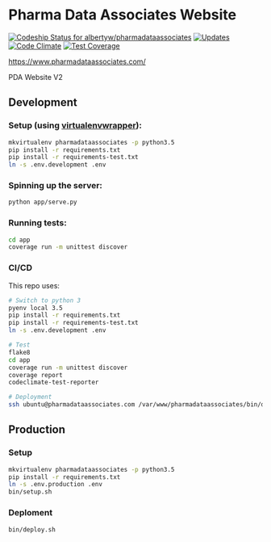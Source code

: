 # Pharma Data Associates Website

[ ![Codeship Status for albertyw/pharmadataassociates](https://codeship.com/projects/7e5b4e40-3428-0134-823e-26e7891ba113/status?branch=master)](https://codeship.com/projects/164911)
[![Updates](https://pyup.io/repos/github/albertyw/pharmadataassociates.com/shield.svg)](https://pyup.io/repos/github/albertyw/pharmadataassociates.com/)
[![Code Climate](https://codeclimate.com/github/albertyw/pharmadataassociates/badges/gpa.svg)](https://codeclimate.com/github/albertyw/pharmadataassociates)
[![Test Coverage](https://codeclimate.com/github/albertyw/pharmadataassociates/badges/coverage.svg)](https://codeclimate.com/github/albertyw/pharmadataassociates/coverage)

https://www.pharmadataassociates.com/

PDA Website V2

Development
-----------

### Setup (using [virtualenvwrapper](https://virtualenvwrapper.readthedocs.io/en/latest/)):

```bash
mkvirtualenv pharmadataassociates -p python3.5
pip install -r requirements.txt
pip install -r requirements-test.txt
ln -s .env.development .env
```

### Spinning up the server:

```bash
python app/serve.py
```

### Running tests:

```bash
cd app
coverage run -m unittest discover
```

### CI/CD

This repo uses:

```bash
# Switch to python 3
pyenv local 3.5
pip install -r requirements.txt
pip install -r requirements-test.txt
ln -s .env.development .env

# Test
flake8
cd app
coverage run -m unittest discover
coverage report
codeclimate-test-reporter

# Deployment
ssh ubuntu@pharmadataassociates.com /var/www/pharmadataassociates/bin/deploy.sh
```

Production
----------

### Setup

```bash
mkvirtualenv pharmadataassociates -p python3.5
pip install -r requirements.txt
ln -s .env.production .env
bin/setup.sh
```

### Deploment

```bash
bin/deploy.sh
```
